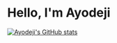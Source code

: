 # Hello, I'm Ayodeji
[![Ayodeji's GitHub stats](https://github-readme-stats.vercel.app/api?username=ayodejiades&show_icons=true&theme=transparent)](https://github.com/ayodejiades/github-readme-stats)
